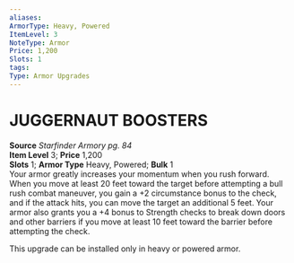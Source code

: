 ```yaml
---
aliases: 
ArmorType: Heavy, Powered
ItemLevel: 3
NoteType: Armor
Price: 1,200
Slots: 1
tags: 
Type: Armor Upgrades
---
```

# JUGGERNAUT BOOSTERS
**Source** _Starfinder Armory pg. 84_  
**Item Level** 3; **Price** 1,200  
**Slots** 1; **Armor Type** Heavy, Powered; **Bulk** 1  
Your armor greatly increases your momentum when you rush forward. When you move at least 20 feet toward the target before attempting a bull rush combat maneuver, you gain a +2 circumstance bonus to the check, and if the attack hits, you can move the target an additional 5 feet. Your armor also grants you a +4 bonus to Strength checks to break down doors and other barriers if you move at least 10 feet toward the barrier before attempting the check.  
  
This upgrade can be installed only in heavy or powered armor.